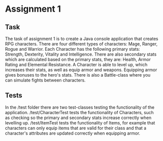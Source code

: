 # Assignment 1

## Task

The task of assignment 1 is to create a Java console application that creates RPG characters. There are four different types of characters: Mage, Ranger, Rogue and Warrior. Each Character has the following primary stats: Strength, Dexterity, Vitality and Intelligence. There are also secondary stats which are calculated based on the primary stats, they are: Health, Armor Rating and Elemental Resistance. A Character is able to level up, which increases their stats, as well as equip armor and weapons. Equipping armor gives bonuses to the hero's stats. There is also a Battle-class where you can simulate fights between characters.

## Tests

In the /test folder there are two test-classes testing the functionality of the application. /test/CharacterTest tests the functionality of Characters, such as checking so the primary and secondary stats increase correctly when levelling up. /test/ItemTest tests the functionality of Items, for example that characters can only equip items that are valid for their class and that a character's attributes are updated correctly when equipping armor.
